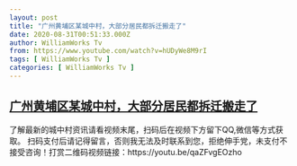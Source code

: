 ```yaml
---
layout: post
title: "广州黄埔区某城中村，大部分居民都拆迁搬走了"
date: 2020-08-31T00:51:33.000Z
author: WilliamWorks Tv
from: https://www.youtube.com/watch?v=hUDyWe8M9rI
tags: [ WilliamWorks Tv ]
categories: [ WilliamWorks Tv ]
---
```

<!--1598835093000-->
[广州黄埔区某城中村，大部分居民都拆迁搬走了](https://www.youtube.com/watch?v=hUDyWe8M9rI)
------

<div>
了解最新的城中村资讯请看视频末尾，扫码后在视频下方留下QQ,微信等方式获取。 扫码支付后请记得留言，否则我无法及时联系到您，拒绝伸手党，未支付不接受咨询！打赏二维码视频链接：https://youtu.be/qaZFvgEOzho
</div>
